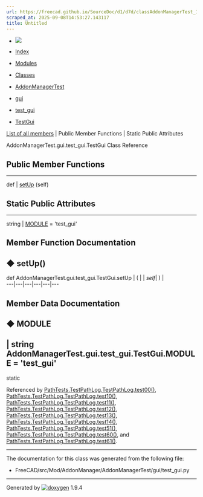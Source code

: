```yaml
---
url: https://freecad.github.io/SourceDoc/d1/d7d/classAddonManagerTest_1_1gui_1_1test__gui_1_1TestGui.html
scraped_at: 2025-09-08T14:53:27.143117
title: Untitled
---
```


  * [ ![](https://www.freecad.org/svg/logo-freecad.svg) ](https://freecadweb.org "FreeCAD")
  * [Index](../../index.html "Index")
  * [Modules](../../modules.html "Modules list")
  * [Classes](../../annotated.html "Annotated list")

  * [AddonManagerTest](../../d9/dd4/namespaceAddonManagerTest.html)
  * [gui](../../d6/d3c/namespaceAddonManagerTest_1_1gui.html)
  * [test_gui](../../d4/dea/namespaceAddonManagerTest_1_1gui_1_1test__gui.html)
  * [TestGui](../../d1/d7d/classAddonManagerTest_1_1gui_1_1test__gui_1_1TestGui.html)

[List of all members](../../d3/da3/classAddonManagerTest_1_1gui_1_1test__gui_1_1TestGui-members.html) | Public Member Functions | Static Public Attributes

AddonManagerTest.gui.test_gui.TestGui Class Reference

##  Public Member Functions  
  
---  
def | [setUp](../../d1/d7d/classAddonManagerTest_1_1gui_1_1test__gui_1_1TestGui.html#a734292d0b41e29d88813e1f032084700) (self)  
  
##  Static Public Attributes  
  
---  
string | [MODULE](../../d1/d7d/classAddonManagerTest_1_1gui_1_1test__gui_1_1TestGui.html#a0c7fcb002acf08f4413e7fd46dc29a9a) = 'test_gui'  
  
## Member Function Documentation

## ◆ setUp()

def AddonManagerTest.gui.test_gui.TestGui.setUp  | ( |  | _self_| ) |   
---|---|---|---|---|---  
  
## Member Data Documentation

## ◆ MODULE

| string AddonManagerTest.gui.test_gui.TestGui.MODULE = 'test_gui'  
---  
static  
  
Referenced by
[PathTests.TestPathLog.TestPathLog.test00()](../../dc/d0c/classPathTests_1_1TestPathLog_1_1TestPathLog.html#ae5d52e0b883a9f6dd76684a67e73dd2d),
[PathTests.TestPathLog.TestPathLog.test10()](../../dc/d0c/classPathTests_1_1TestPathLog_1_1TestPathLog.html#a3c85d5500eb9a804c0e66ae2912af190),
[PathTests.TestPathLog.TestPathLog.test11()](../../dc/d0c/classPathTests_1_1TestPathLog_1_1TestPathLog.html#a09d0ed8e5d96a536b0b3e9d73ef515ff),
[PathTests.TestPathLog.TestPathLog.test12()](../../dc/d0c/classPathTests_1_1TestPathLog_1_1TestPathLog.html#ac9f0d554fafea0146bfbe61c4ac1d938),
[PathTests.TestPathLog.TestPathLog.test13()](../../dc/d0c/classPathTests_1_1TestPathLog_1_1TestPathLog.html#a6a150d007b5b1b575761257011f3edf5),
[PathTests.TestPathLog.TestPathLog.test14()](../../dc/d0c/classPathTests_1_1TestPathLog_1_1TestPathLog.html#a551e442160c2855b7b2bba56750377c8),
[PathTests.TestPathLog.TestPathLog.test51()](../../dc/d0c/classPathTests_1_1TestPathLog_1_1TestPathLog.html#a88157a349390900c71d0fbc362e9d3c0),
[PathTests.TestPathLog.TestPathLog.test60()](../../dc/d0c/classPathTests_1_1TestPathLog_1_1TestPathLog.html#adec169f2ea21dd7ff2f53324dedc0afd),
and
[PathTests.TestPathLog.TestPathLog.test61()](../../dc/d0c/classPathTests_1_1TestPathLog_1_1TestPathLog.html#aa04c2277a2d3624a2812bd880cbb0bd5).

* * *

The documentation for this class was generated from the following file:

  * FreeCAD/src/Mod/AddonManager/AddonManagerTest/gui/test_gui.py

* * *

Generated by
[![doxygen](../../doxygen.svg)](https://www.doxygen.org/index.html) 1.9.4

